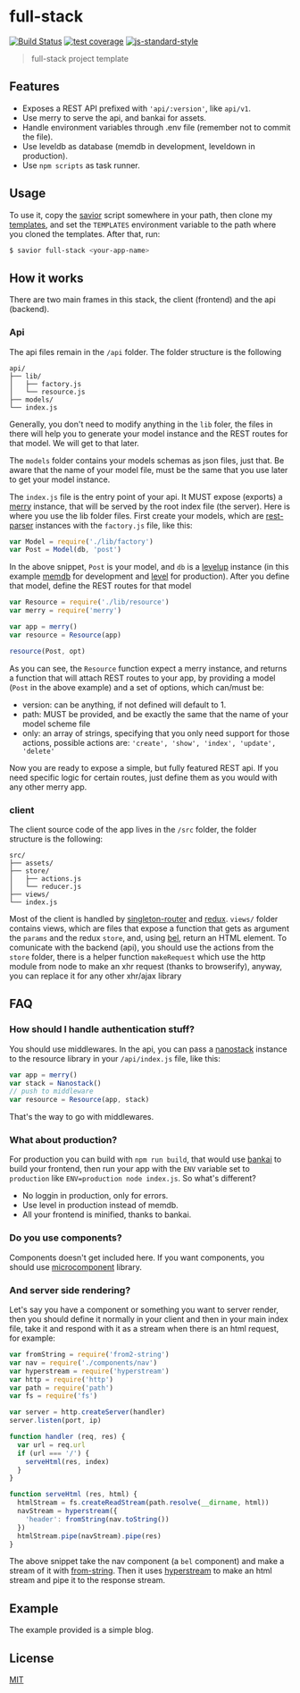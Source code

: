 # full-stack
[![Build Status](https://img.shields.io/travis/YerkoPalma/full-stack/master.svg?style=flat-square)](https://travis-ci.org/YerkoPalma/full-stack) [![test coverage](https://img.shields.io/codecov/c/github/YerkoPalma/full-stack/master.svg?style=flat-square)](https://codecov.io/github/YerkoPalma/full-stack) [![js-standard-style](https://img.shields.io/badge/code%20style-standard-brightgreen.svg?style=flat-square)](https://github.com/feross/standard)

> full-stack project template

## Features

- Exposes a REST API prefixed with `'api/:version'`, like `api/v1`.
- Use merry to serve the api, and bankai for assets.
- Handle environment variables through .env file (remember not to commit the file).
- Use leveldb as database (memdb in development, leveldown in production).
- Use `npm scripts` as task runner.

## Usage

To use it, copy the [savior][savior] script somewhere in your path, then clone 
my [templates][templates], and set the `TEMPLATES` environment variable to the 
path where you cloned the templates. After that, run:

```bash
$ savior full-stack <your-app-name>
```

## How it works

There are two main frames in this stack, the client (frontend) and the api 
(backend).

### Api

The api files remain in the `/api` folder. The folder structure is the following

```
api/
├── lib/
│   ├── factory.js
│   └── resource.js
├── models/
└── index.js
```

Generally, you don't need to modify anything in the `lib` foler, 
the files in there will help you to generate your model instance and the REST 
routes for that model. We will get to that later.

The `models` folder contains your models schemas as json files, just that. 
Be aware that the name of your model file, must be the same that you use later 
to get your model instance.

The `index.js` file is the entry point of your api. It MUST expose (exports) a 
[merry][merry] instance, that will be served by the root index file (the server). 
Here is where you use the lib folder files. First create your models, which are 
[rest-parser][rest-parser] instances with the `factory.js` file, like this:

```js
var Model = require('./lib/factory')
var Post = Model(db, 'post')
```

In the above snippet, `Post` is your model, and `db` is a [levelup][levelup] 
instance (in this example [memdb][memdb] for development and [level][level] for
production). After you define that model, define the REST routes for that model

```js
var Resource = require('./lib/resource')
var merry = require('merry')

var app = merry()
var resource = Resource(app)

resource(Post, opt)
```

As you can see, the `Resource` function expect a merry instance, and returns a 
function that will attach REST routes to your app, by providing a model (`Post` 
in the above example) and a set of options, which can/must be:

- version: can be anything, if not defined will default to 1.
- path: MUST be provided, and be exactly the same that the name of your model 
scheme file
- only: an array of strings, specifying that you only need support for those 
actions, possible actions are: `'create', 'show', 'index', 'update', 'delete'`

Now you are ready to expose a simple, but fully featured REST api. If you need 
specific logic for certain routes, just define them as you would with any other 
merry app.

### client

The client source code of the app lives in the `/src` folder, the folder 
structure is the following:

```
src/
├── assets/
├── store/
│   ├── actions.js
│   └── reducer.js
├── views/
└── index.js
```

Most of the client is handled by [singleton-router][singleton-router] and 
[redux][redux]. `views/` folder contains views, which are files that expose a 
function that gets as argument the `params` and the redux `store`, and, using 
[bel][bel], return an HTML element. To comunicate with the backend (api), you 
should use the actions from the `store` folder, there is a helper function 
`makeRequest` which use the http module from node to make an xhr request 
(thanks to browserify), anyway, you can replace it for any other xhr/ajax 
library

## FAQ

### How should I handle authentication stuff?

You should use middlewares. In the api, you can pass a [nanostack][nanostack] 
instance to the resource library in your `/api/index.js` file, like this:

```js
var app = merry()
var stack = Nanostack()
// push to middleware
var resource = Resource(app, stack)
```

That's the way to go with middlewares.

### What about production?

For production you can build with `npm run build`, that would use [bankai][bankai] 
to build your frontend, then run your app with the `ENV` variable set to 
`production` like `ENV=production node index.js`. So what's different?

- No loggin in production, only for errors.
- Use level in production instead of memdb.
- All your frontend is minified, thanks to bankai.

### Do you use components?

Components doesn't get included here. If you want components, you should use 
[microcomponent][microcomponent] library.

### And server side rendering?

Let's say you have a component or something you want to server render, then you 
should define it normally in your client and then in your main index file, take 
it and respond with it as a stream when there is an html request, for example:

```js
var fromString = require('from2-string')
var nav = require('./components/nav')
var hyperstream = require('hyperstream')
var http = require('http')
var path = require('path')
var fs = require('fs')

var server = http.createServer(handler)
server.listen(port, ip)

function handler (req, res) {
  var url = req.url
  if (url === '/') {
    serveHtml(res, index)
  }
}

function serveHtml (res, html) {
  htmlStream = fs.createReadStream(path.resolve(__dirname, html))
  navStream = hyperstream({
    'header': fromString(nav.toString())
  })
  htmlStream.pipe(navStream).pipe(res)
}
```

The above snippet take the nav component (a `bel` component) and make a stream 
of it with [from-string][from-string]. Then it uses [hyperstream][hyperstream] to 
make an html stream and pipe it to the response stream.

## Example

The example provided is a simple blog.

## License

[MIT](/license)

[savior]: https://gist.github.com/YerkoPalma/c9814be639efb165e8445667f36b901e
[templates]: https://github.com/YerkoPalma/templates
[rest-parser]: https://github.com/karissa/node-rest-parser
[memdb]: https://github.com/juliangruber/memdb
[levelup]: https://github.com/level/levelup
[level]: https://github.com/level/level
[singleton-router]: https://github.com/YerkoPalma/singleton-router
[redux]: https://github.com/reactjs/redux
[nanostack]: https://github.com/yoshuawuyts/nanostack
[microcomponent]: https://github.com/yoshuawuyts/microcomponent
[from-string]: https://github.com/yoshuawuyts/from2-string
[hyperstream]: https://github.com/substack/hyperstream
[merry]: https://github.com/shipharbor/merry
[bankai]: https://github.com/yoshuawuyts/bankai
[bel]: https://github.com/shama/bel